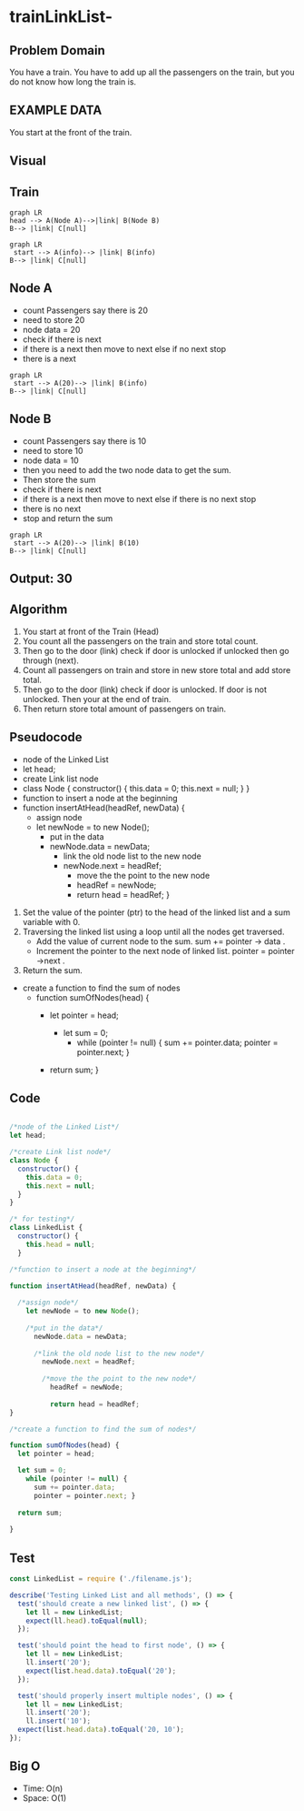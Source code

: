 # trainLinkList-

## Problem Domain

You have a train. You have to add up all the passengers on the train, but you do not know how long the train is.

## EXAMPLE DATA

You start at the front of the train.

## Visual

## Train

```mermaid
graph LR
head --> A(Node A)-->|link| B(Node B)
B--> |link| C[null]
```

```mermaid
graph LR
 start --> A(info)--> |link| B(info)
B--> |link| C[null]
```

## Node A

- count Passengers say there is 20
- need to store 20
- node data = 20
- check if there is next
- if there is a next then move to next else if no next stop
- there is a next

```mermaid
graph LR
 start --> A(20)--> |link| B(info)
B--> |link| C[null]
```

## Node B

- count Passengers say there is 10
- need to store 10
- node data = 10
- then you need to add the two node data to get the sum.
- Then store the sum
- check if there is next
- if there is a next then move to next else if there is no next stop
- there is no next
- stop and return the sum

```mermaid
graph LR
 start --> A(20)--> |link| B(10)
B--> |link| C[null]
```

## Output: 30

## Algorithm

1. You start at front of the Train (Head)
2. You count all the passengers on the train and store total count.
3. Then go to the door (link) check if door is unlocked if unlocked then go through (next).
4. Count all passengers on train and store in new store total and add store total.
5. Then go to the door (link) check if door is unlocked. If door is not unlocked. Then your at the end of train.
6. Then return store total amount of passengers on train.

## Pseudocode

- node of the Linked List
- let head;
- create Link list node
- class Node {
  constructor() {
    this.data = 0;
    this.next = null;
  }
}
- function to insert a node at the beginning
- function insertAtHead(headRef, newData) {
  - assign node
  - let newNode = to new Node();
    - put in the data
    - newNode.data = newData;
      - link the old node list to the new node
      - newNode.next = headRef;
        - move the the point to the new node
        - headRef = newNode;
        - return head = headRef;
}

1. Set the value of the pointer (ptr) to the head of the linked list and a sum variable with 0.
2. Traversing the linked list using a loop until all the nodes get traversed.
    - Add the value of current node to the sum. sum += pointer -> data .
    - Increment the pointer to the next node of linked list. pointer = pointer ->next .
3. Return the sum.

- create a function to find the sum of nodes
  - function sumOfNodes(head) {
    - let pointer = head;
      - let sum = 0;
        - while (pointer != null) {
          sum += pointer.data;
          pointer = pointer.next;
        }
  
    - return sum;
    }

## Code

```js

/*node of the Linked List*/
let head;

/*create Link list node*/
class Node {
  constructor() {
    this.data = 0;
    this.next = null;
  }
}

/* for testing*/
class LinkedList {
  constructor() {
    this.head = null;
  }

/*function to insert a node at the beginning*/

function insertAtHead(headRef, newData) {
  
  /*assign node*/
    let newNode = to new Node();
    
    /*put in the data*/
      newNode.data = newData;
      
      /*link the old node list to the new node*/
        newNode.next = headRef;
        
        /*move the the point to the new node*/
          headRef = newNode;
        
          return head = headRef;
}

/*create a function to find the sum of nodes*/

function sumOfNodes(head) {
  let pointer = head;

  let sum = 0;
    while (pointer != null) { 
      sum += pointer.data; 
      pointer = pointer.next; }
  
  return sum; 
  
}

```

## Test

```js
const LinkedList = require ('./filename.js');

describe('Testing Linked List and all methods', () => {
  test('should create a new linked list', () => {
    let ll = new LinkedList;
    expect(ll.head).toEqual(null);
  });

  test('should point the head to first node', () => {
    let ll = new LinkedList;
    ll.insert('20');
    expect(list.head.data).toEqual('20');
  });

  test('should properly insert multiple nodes', () => {
    let ll = new LinkedList;
    ll.insert('20');
    ll.insert('10');
  expect(list.head.data).toEqual('20, 10');
});
```

## Big O

- Time: O(n)
- Space: O(1)
